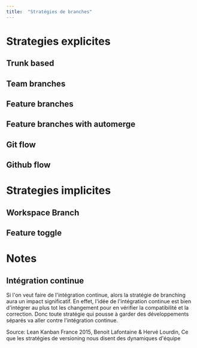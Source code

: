 ```yaml
---
title:  "Stratégies de branches"
---
```



# Strategies explicites

## Trunk based

## Team branches

## Feature branches

## Feature branches with automerge

## Git flow

## Github flow

# Strategies implicites

## Workspace Branch

## Feature toggle

# Notes

## Intégration continue

Si l'on veut faire de l'intégration continue, alors la stratégie de branching aura un impact significatif. En effet, l'idée de l'intégration continue est bien d'intégrer au plus tot les changement pour en vérifier la compatibilité et la correction. Donc toute stratégie qui pousse à garder des développements séparés va aller contre l'intégration continue.


Source: Lean Kanban France 2015, Benoit Lafontaine & Hervé Lourdin, Ce que les stratégies de versioning nous disent des dynamiques d'équipe
